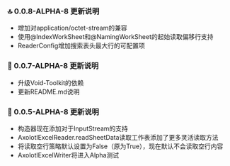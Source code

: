 ### 🔝 0.0.8-ALPHA-8 更新说明

- 增加对application/octet-stream的兼容
- 使用@IndexWorkSheet和@NamingWorkSheet的起始读取偏移行支持
- ReaderConfig增加搜索表头最大行的可配置项

### 🧩 0.0.7-ALPHA-8 更新说明

- 升级Void-Toolkit的依赖
- 更新README.md说明

### 🧩 0.0.5-ALPHA-8 更新说明

- 构造器现在添加对于InputStream的支持
- AxolotlExcelReader.readSheetData读取工作表添加了更多灵活读取方法
- 将读取空行策略默认设置为False（原为True），现在默认不会读取空行内容
- AxolotlExcelWriter将进入Alpha测试